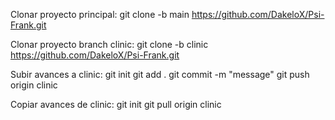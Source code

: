Clonar proyecto principal:
 git clone -b main https://github.com/DakeloX/Psi-Frank.git

Clonar proyecto branch clinic:
 git clone -b clinic https://github.com/DakeloX/Psi-Frank.git

Subir avances a clinic:
  git init
  git add .
  git commit -m "message"
  git push origin clinic

Copiar avances de clinic:
  git init
  git pull origin clinic